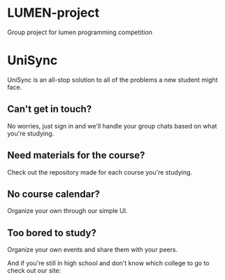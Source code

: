 # LUMEN-project
Group project for lumen programming competition


# UniSync

UniSync is an all-stop solution to all of the problems a new student might face.

## Can't get in touch?
  No worries, just sign in and we'll handle your group chats based on what you're studying.

## Need materials for the course?
  Check out the repository made for each course you're studying.

## No course calendar?
  Organize your own through our simple UI.

## Too bored to study?
  Organize your own events and share them with your peers.


And if you're still in high school and don't know which college to go to check out our site:
<PLACEHOLDER>
